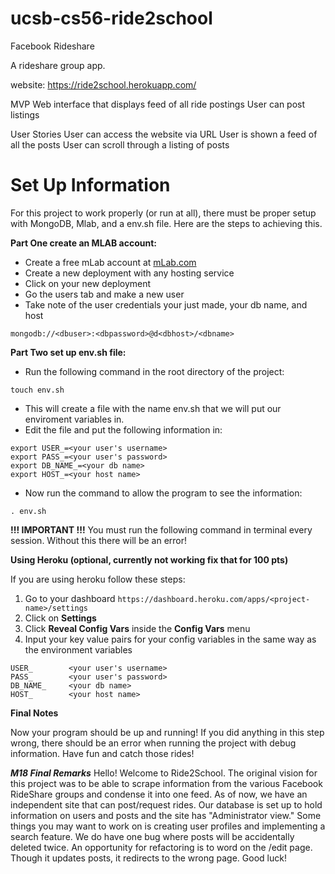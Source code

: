 # ucsb-cs56-ride2school
Facebook Rideshare

A rideshare group app.

website: https://ride2school.herokuapp.com/

MVP
Web interface that displays feed of all ride postings
User can post listings

User Stories
User can access the website via URL
User is shown a feed of all the posts
User can scroll through a listing of posts 

# Set Up Information

For this project to work properly (or run at all), there must be proper setup with MongoDB, Mlab, and a env.sh file. Here are the steps to achieving this.

__Part One create an MLAB account:__

- Create a free mLab account at [mLab.com](https://mlab.com)
- Create a new deployment with any hosting service
- Click on your new deployment
- Go the users tab and make a new user
- Take note of the user credentials your just made, your db name, and host

```
mongodb://<dbuser>:<dbpassword>@d<dbhost>/<dbname>
```

__Part Two set up env.sh file:__

- Run the following command in the root directory of the project:

```
touch env.sh
```

- This will create a file with the name env.sh that we will put our enviroment variables in.
- Edit the file and put the following information in:

```
export USER_=<your user's username>
export PASS_=<your user's password>
export DB_NAME_=<your db name>
export HOST_=<your host name>
```

- Now run the command to allow the program to see the information:

```
. env.sh
```

__!!! IMPORTANT !!!__
You must run the following command in terminal every session. Without this there will be an error!

__Using Heroku (optional, currently not working fix that for 100 pts)__

If you are using heroku follow these steps:

1. Go to your dashboard ```https://dashboard.heroku.com/apps/<project-name>/settings```
2. Click on __Settings__
3. Click __Reveal Config Vars__ inside the __Config Vars__ menu
5. Input your key value pairs for your config variables in the same way as the environment variables

```
USER_        <your user's username>
PASS_        <your user's password>
DB_NAME_     <your db name>
HOST_        <your host name>
````

__Final Notes__

Now your program should be up and running! If you did anything in this step wrong, there should be an error when running the project with debug information. Have fun and catch those rides!

**_M18 Final Remarks_**
Hello! Welcome to Ride2School. The original vision for this project was to be able to scrape information from the various Facebook RideShare groups and condense it into one feed. As of now, we have an independent site that can post/request rides. Our database is set up to hold information on users and posts and the site has "Administrator view." Some things you may want to work on is creating user profiles and implementing a search feature. We do have one bug where posts will be accidentally deleted twice. An opportunity for refactoring is to word on the /edit page. Though it updates posts, it redirects to the wrong page. Good luck!

